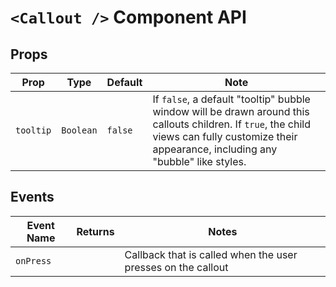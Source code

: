 # `<Callout />` Component API

## Props

| Prop | Type | Default | Note |
|---|---|---|---|
| `tooltip` | `Boolean` | `false` | If `false`, a default "tooltip" bubble window will be drawn around this callouts children. If `true`, the child views can fully customize their appearance, including any "bubble" like styles. 


## Events

| Event Name | Returns | Notes
|---|---|---|
| `onPress` |  | Callback that is called when the user presses on the callout
